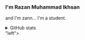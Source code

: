 ### I'm Razan Muhammad Ikhsan

and I'm zann... I'm a student.

<details>
<summary>GitHub stats</summary>
  <img src="https://github-readme-stats.vercel.app/api/top-langs/?username=gnurian" />
  <p />
  <img src="https://github-readme-stats.vercel.app/api?username=RazanMuhammadIkhsan&count_private=true&show_icons=true" />
</details>"left">
